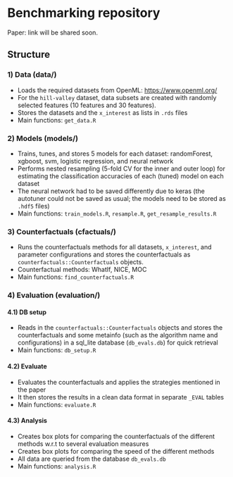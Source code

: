 # Benchmarking repository 
Paper: link will be shared soon.

## Structure

### 1) Data (data/)

- Loads the required datasets from OpenML: https://www.openml.org/
- For the `hill-valley` dataset, data subsets are created with randomly selected features (10 features and 30 features).
- Stores the datasets and the `x_interest` as lists in `.rds` files
- Main functions: `get_data.R`

### 2) Models (models/)

- Trains, tunes, and stores 5 models for each dataset: randomForest, xgboost, svm, logistic regression, and neural network
- Performs nested resampling (5-fold CV for the inner and outer loop) for estimating the classification accuracies of each (tuned) model on each dataset
- The neural network had to be saved differently due to keras (the autotuner could not be saved as usual; the models need to be stored as `.hdf5` files)
- Main functions: `train_models.R`, `resample.R`, `get_resample_results.R`

### 3) Counterfactuals (cfactuals/)

- Runs the counterfactuals methods for all datasets, `x_interest`, and parameter configurations and stores the counterfactuals as `counterfactuals::Counterfactuals` objects.
- Counterfactual methods: WhatIf, NICE, MOC
- Main functions: `find_counterfactuals.R`

### 4) Evaluation (evaluation/)

#### 4.1) DB setup

- Reads in the `counterfactuals::Counterfactuals` objects and stores the counterfactuals and some metainfo (such as the algorithm name and configurations)
in a sql_lite database (`db_evals.db`) for quick retrieval
- Main functions: `db_setup.R`

#### 4.2) Evaluate

- Evaluates the counterfactuals and applies the strategies mentioned in the paper
- It then stores the results in a clean data format in separate `_EVAL` tables
- Main functions: `evaluate.R`

#### 4.3) Analysis

- Creates box plots for comparing the counterfactuals of the different methods w.r.t to several evaluation measures
- Creates box plots for comparing the speed of the different methods
- All data are queried from the database `db_evals.db`
- Main functions: `analysis.R`
